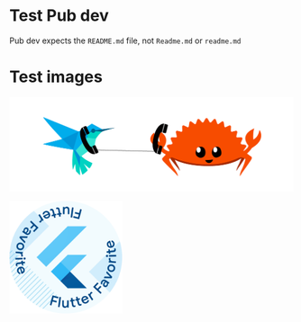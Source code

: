 # Test Pub dev

Pub dev  expects the `README.md` file, not `Readme.md` or `readme.md`


# Test images

![Logo](website/misc/logo.png)


[<img src="website/misc/flutter_favorite.png" width="200" />](https://flutter.dev/docs/development/packages-and-plugins/favorites)
